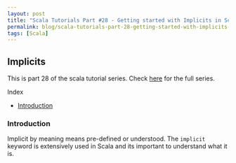 ```yaml
---
layout: post
title: "Scala Tutorials Part #28 - Getting started with Implicits in Scala"
permalink: blog/scala-tutorials-part-28-getting-started-with-implicits-in-scala/
tags: [Scala]
---
```


Implicits
---------

This is part 28 of the scala tutorial series. Check [here](/blog/scala-articles-index/) for the full series.

<i class="fa fa-list-ul space-right"></i> Index

- [Introduction](#Intro)

<h3><b><a name = "Intro" class="inter-header">Introduction</a></b></h3>

Implicit by meaning means pre-defined or understood. The `implicit` keyword is extensively used in Scala and its important to understand what it is. 